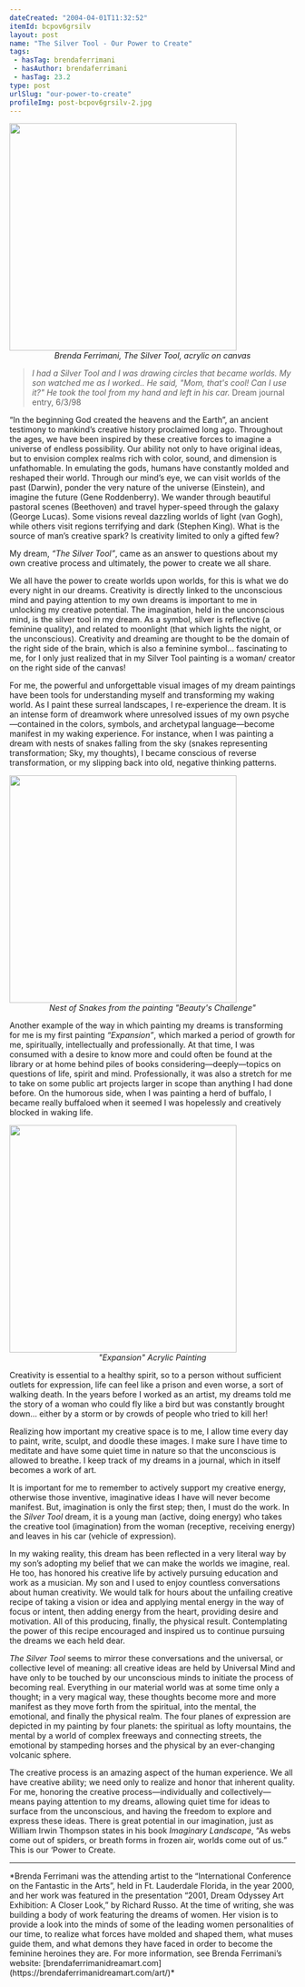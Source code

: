 ```yaml
---
dateCreated: "2004-04-01T11:32:52"
itemId: bcpov6grsilv
layout: post
name: "The Silver Tool - Our Power to Create"
tags:
 - hasTag: brendaferrimani
 - hasAuthor: brendaferrimani
 - hasTag: 23.2
type: post
urlSlug: "our-power-to-create"
profileImg: post-bcpov6grsilv-2.jpg
---
```


<img src="../images/post-bcpov6grsilv-0.jpg" width="400px" height="auto"/>
<!--nopreview--><div class="caption" style="text-align: center;"><i>Brenda Ferrimani, The Silver Tool, acrylic on canvas</i></div><!--/nopreview-->

> *I had a Silver Tool and I was drawing circles that became worlds. My son watched me as I worked.. He said, "Mom, that's cool! Can I use it?" He took the tool from my hand and left in his car.* Dream journal entry, 6/3/98

“In the beginning God created the heavens and the Earth”, an ancient testimony to mankind’s creative history proclaimed long ago. Throughout the ages, we have been inspired by these creative forces to imagine a universe of endless possibility. Our ability not only to have original ideas, but to envision complex realms rich with color, sound, and dimension is unfathomable. In emulating the gods, humans have constantly molded and reshaped their world. Through our mind’s eye, we can visit worlds of the past (Darwin), ponder the very nature of the universe (Einstein), and imagine the future (Gene Roddenberry). We wander through beautiful pastoral scenes (Beethoven) and travel hyper-speed through the galaxy (George Lucas). Some visions reveal dazzling worlds of light (van Gogh), while others visit regions terrifying and dark (Stephen King). What is the source of man’s creative spark? Is creativity limited to only a gifted few? 

My dream, *“The Silver Tool”*, came as an answer to questions about my own creative process and ultimately, the power to create we all share. 

We all have the power to create worlds upon worlds, for this is what we do every night in our dreams. Creativity is directly linked to the unconscious mind and paying attention to my own dreams is important to me in unlocking my creative potential. The imagination, held in the unconscious mind, is the silver tool in my dream. As a symbol, silver is reflective (a feminine quality), and related to moonlight (that which lights the night, or the unconscious). Creativity and dreaming are thought to be the domain of the right side of the brain, which is also a feminine symbol... fascinating to me, for I only just realized that in my Silver Tool painting is a woman/ creator on the right side of the canvas! 

For me, the powerful and unforgettable visual images of my dream paintings have been tools for understanding myself and transforming my waking world. As I paint these surreal landscapes, I re-experience the dream. It is an intense form of dreamwork where unresolved issues of my own psyche—contained in the colors, symbols, and archetypal language—become manifest in my waking experience. For instance, when I was painting a dream with nests of snakes falling from the sky (snakes representing transformation; Sky, my thoughts), I became conscious of reverse transformation, or my slipping back into old, negative thinking patterns.

<img src="../images/post-bcpov6grsilv-1.jpg" width="400px" height="auto"/>
<div class="caption" style="text-align: center;"><i>Nest of Snakes from the painting "Beauty's Challenge"</i></div>

Another example of the way in which painting my dreams is transforming for me is my first painting *“Expansion”*, which marked a period of growth for me, spiritually, intellectually and professionally. At that time, I was consumed with a desire to know more and could often be found at the library or at home behind piles of books considering—deeply—topics on questions of life, spirit and mind. Professionally, it was also a stretch for me to take on some public art projects larger in scope than anything I had done before. On the humorous side, when I was painting a herd of buffalo, I became really buffaloed when it seemed I was hopelessly and creatively blocked in waking life. 

<img src="../images/post-bcpov6grsilv-2.jpg" width="400px" height="auto"/>
<div class="caption" style="text-align: center;"><i>"Expansion" Acrylic Painting</i></div>

Creativity is essential to a healthy spirit, so to a person without sufficient outlets for expression, life can feel like a prison and even worse, a sort of walking death. In the years before I worked as an artist, my dreams told me the story of a woman who could fly like a bird but was constantly brought down... either by a storm or by crowds of people who tried to kill her! 

Realizing how important my creative space is to me, I allow time every day to paint, write, sculpt, and doodle these images. I make sure I have time to meditate and have some quiet time in nature so that the unconscious is allowed to breathe. I keep track of my dreams in a journal, which in itself becomes a work of art. 

It is important for me to remember to actively support my creative energy, otherwise those inventive, imaginative ideas I have will never become manifest. But, imagination is only the first step; then, I must do the work. In the *Silver Tool* dream, it is a young man (active, doing energy) who takes the creative tool (imagination) from the woman (receptive, receiving energy) and leaves in his car (vehicle of expression). 

In my waking reality, this dream has been reflected in a very literal way by my son’s adopting my belief that we can make the worlds we imagine, real. He too, has honored his creative life by actively pursuing education and work as a musician. My son and I used to enjoy countless conversations about human creativity. We would talk for hours about the unfailing creative recipe of taking a vision or idea and applying mental energy in the way of focus or intent, then adding energy from the heart, providing desire and motivation. All of this producing, finally, the physical result. Contemplating the power of this recipe encouraged and inspired us to continue pursuing the dreams we each held dear. 

*The Silver Tool* seems to mirror these conversations and the universal, or collective level of meaning: all creative ideas are held by Universal Mind and have only to be touched by our unconscious minds to initiate the process of becoming real. Everything in our material world was at some time only a thought; in a very magical way, these thoughts become more and more manifest as they move forth from the spiritual, into the mental, the emotional, and finally the physical realm. The four planes of expression are depicted in my painting by four planets: the spiritual as lofty mountains, the mental by a world of complex freeways and connecting streets, the emotional by stampeding horses and the physical by an ever-changing volcanic sphere. 

The creative process is an amazing aspect of the human experience. We all have creative ability; we need only to realize and honor that inherent quality. For me, honoring the creative process—individually and collectively—means paying attention to my dreams, allowing quiet time for ideas to surface from the unconscious, and having the freedom to explore and express these ideas. There is great potential in our imagination, just as William Irwin Thompson states in his book *Imaginary Landscape*, “As webs come out of spiders, or breath forms in frozen air, worlds come out of us.” This is our ‘Power to Create.

<hr/>
*Brenda Ferrimani was the attending artist to the “International Conference on the Fantastic in the Arts”, held in Ft. Lauderdale Florida, in the year 2000, and her work was featured in the presentation “2001, Dream Odyssey Art Exhibition: A Closer Look,” by Richard Russo. At the time of writing, she was building a body of work featuring the dreams of women. Her vision is to provide a look into the minds of some of the leading women personalities of our time, to realize what forces have molded and shaped them, what muses guide them, and what demons they have faced in order to become the feminine heroines they are. For more information, see Brenda Ferrimani’s website: [brendaferrimanidreamart.com](https://brendaferrimanidreamart.com/art/)*